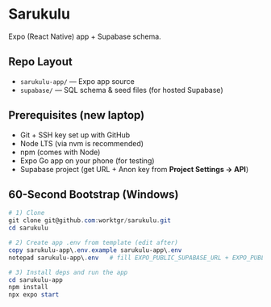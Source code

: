 # Sarukulu

Expo (React Native) app + Supabase schema.

## Repo Layout
- `sarukulu-app/` — Expo app source
- `supabase/` — SQL schema & seed files (for hosted Supabase)

## Prerequisites (new laptop)
- Git + SSH key set up with GitHub
- Node LTS (via nvm is recommended)
- npm (comes with Node)
- Expo Go app on your phone (for testing)
- Supabase project (get URL + Anon key from **Project Settings → API**)

## 60-Second Bootstrap (Windows)
```powershell
# 1) Clone
git clone git@github.com:worktgr/sarukulu.git
cd sarukulu

# 2) Create app .env from template (edit after)
copy sarukulu-app\.env.example sarukulu-app\.env
notepad sarukulu-app\.env   # fill EXPO_PUBLIC_SUPABASE_URL + EXPO_PUBLIC_SUPABASE_ANON_KEY

# 3) Install deps and run the app
cd sarukulu-app
npm install
npx expo start
